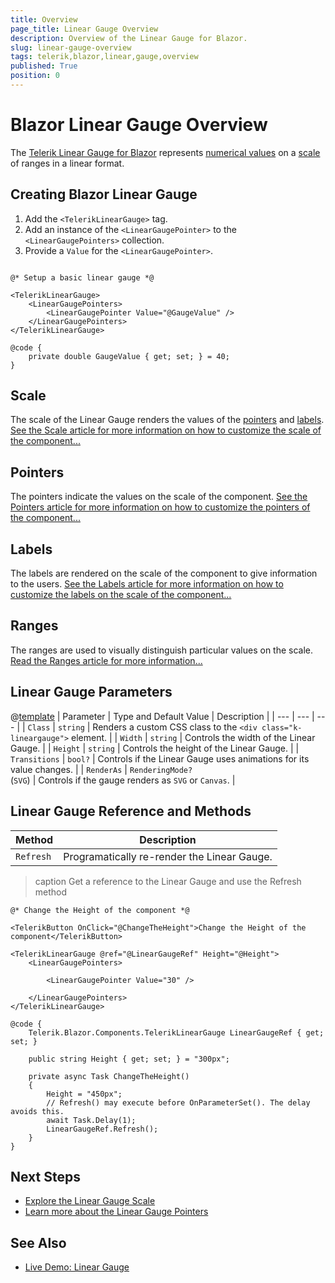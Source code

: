 ```yaml
---
title: Overview
page_title: Linear Gauge Overview
description: Overview of the Linear Gauge for Blazor.
slug: linear-gauge-overview
tags: telerik,blazor,linear,gauge,overview
published: True
position: 0
---
```


# Blazor Linear Gauge Overview

The <a href = "https://www.telerik.com/blazor-ui/linear-gauge" target="_blank">Telerik Linear Gauge for Blazor</a> represents [numerical values](slug://linear-gauge-pointers) on a [scale](slug://linear-gauge-scale) of ranges in a linear format.

## Creating Blazor Linear Gauge

1. Add the `<TelerikLinearGauge>` tag.
1. Add an instance of the `<LinearGaugePointer>` to the `<LinearGaugePointers>` collection.
1. Provide a `Value` for the `<LinearGaugePointer>`.

````RAZOR

@* Setup a basic linear gauge *@

<TelerikLinearGauge>
    <LinearGaugePointers>
        <LinearGaugePointer Value="@GaugeValue" />
    </LinearGaugePointers>
</TelerikLinearGauge>

@code {
    private double GaugeValue { get; set; } = 40;
}
````

## Scale

The scale of the Linear Gauge renders the values of the [pointers](slug://linear-gauge-pointers) and [labels](slug://linear-gauge-labels). [See the Scale article for more information on how to customize the scale of the component...](slug://linear-gauge-scale)

## Pointers

The pointers indicate the values on the scale of the component. [See the Pointers article for more information on how to customize the pointers of the component...](slug://linear-gauge-pointers)

## Labels

The labels are rendered on the scale of the component to give information to the users. [See the Labels article for more information on how to customize the labels on the scale of the component...](slug://linear-gauge-labels)

## Ranges

The ranges are used to visually distinguish particular values on the scale. [Read the Ranges article for more information...](slug://linear-gauge-ranges)

## Linear Gauge Parameters

@[template](/_contentTemplates/common/parameters-table-styles.md#table-layout)
| Parameter | Type and Default Value | Description |
| --- | --- | --- |
| `Class` | `string` | Renders a custom CSS class to the `<div class="k-lineargauge">` element. |
| `Width` | `string` | Controls the width of the Linear Gauge. |
| `Height` | `string` | Controls the height of the Linear Gauge. |
| `Transitions` | `bool?` | Controls if the Linear Gauge uses animations for its value changes. |
| `RenderAs` | `RenderingMode?` <br /> (`SVG`) | Controls if the gauge renders as `SVG` or `Canvas`. |


## Linear Gauge Reference and Methods
 
| Method | Description |
| --- | --- |
| `Refresh` | Programatically re-render the Linear Gauge. |

>caption Get a reference to the Linear Gauge and use the Refresh method

````RAZOR
@* Change the Height of the component *@

<TelerikButton OnClick="@ChangeTheHeight">Change the Height of the component</TelerikButton>

<TelerikLinearGauge @ref="@LinearGaugeRef" Height="@Height">
    <LinearGaugePointers>
    
        <LinearGaugePointer Value="30" />
        
    </LinearGaugePointers>
</TelerikLinearGauge>

@code {
    Telerik.Blazor.Components.TelerikLinearGauge LinearGaugeRef { get; set; }

    public string Height { get; set; } = "300px";

    private async Task ChangeTheHeight()
    {
        Height = "450px";
        // Refresh() may execute before OnParameterSet(). The delay avoids this.
        await Task.Delay(1);
        LinearGaugeRef.Refresh();
    }
}
````

## Next Steps

* [Explore the Linear Gauge Scale](slug://linear-gauge-scale)
* [Learn more about the Linear Gauge Pointers](slug://linear-gauge-pointers)

## See Also

* [Live Demo: Linear Gauge](https://demos.telerik.com/blazor-ui/lineargauge/overview)
